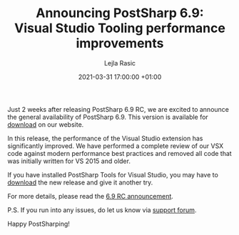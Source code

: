 ﻿---
layout: post 
comments: true
title: "Announcing PostSharp 6.9: Visual&nbsp;Studio Tooling performance improvements"
date: 2021-03-31 17:00:00 +01:00
categories: [Announcement]
permalink: /post/postsharp-6-9-visual-studio-tooling-performance-improvements.html
author: "Lejla Rasic"
image: /assets/images/blog/2021-03-31-6-9-announcement/6.9.png
---
Just 2 weeks after releasing PostSharp 6.9 RC, we are excited to announce the general availability of PostSharp 6.9. This version is available for [download](https://www.postsharp.net/downloads/postsharp-6.9/v6.9.3) on our website.

In this release, the performance of the Visual Studio extension has significantly improved. We have performed a complete review of our VSX code against modern performance best practices and removed all code that was initially written for VS 2015 and older. 

If you have installed PostSharp Tools for Visual Studio, you may have to [download](https://www.postsharp.net/downloads/postsharp-6.9/v6.9.3) the new release and give it another try. 

For more details, please read the [6.9 RC announcement](https://blog.postsharp.net/post/postsharp-6-9-rc-visual-studio-tooling-performance-improvements.html). 

P.S. If you run into any issues, do let us know via [support forum](https://support.postsharp.net/).  

Happy PostSharping!
